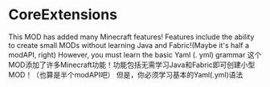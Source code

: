 # CoreExtensions
This MOD has added many Minecraft features! Features include the ability to create small MODs without learning Java and Fabric!(Maybe it's half a modAPI, right)
However, you must learn the basic Yaml (. yml) grammar
这个MOD添加了许多Minecraft功能！功能包括无需学习Java和Fabric即可创建小型MOD！（也算是半个modAPI吧）
但是，你必须学习基本的Yaml(.yml)语法
